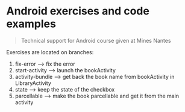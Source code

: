 # Android exercises and code examples

> Technical support for Android course given at Mines Nantes

Exercises are located on branches:


1. fix-error --> fix the error
2. start-activity --> launch the bookActivity
3. activity-bundle --> get back the book name from bookActivity in LibraryActivity
4. state --> keep the state of the checkbox
5. parcellable --> make the book parcellable and get it from the main activity
